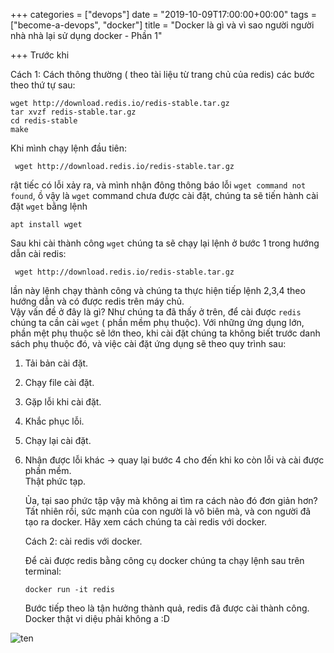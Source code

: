 +++
categories = ["devops"]
date = "2019-10-09T17:00:00+00:00"
tags = ["become-a-devops", "docker"]
title = "Docker là gì và vì sao người người nhà nhà lại sử dụng docker - Phần 1"

+++
Trước khi

Cách 1:  Cách thông thường ( theo tài liệu từ trang chủ của redis) các bước theo thứ tự sau:

    wget http://download.redis.io/redis-stable.tar.gz
    tar xvzf redis-stable.tar.gz
    cd redis-stable
    make 

Khi mình chạy lệnh đầu tiên:

     wget http://download.redis.io/redis-stable.tar.gz

rật tiếc có lỗi xảy ra, và mình nhận đông thông báo lỗi `wget command not found`, ồ vậy là `wget` command chưa được cài đặt, chúng ta sẽ tiến hành cài đặt `wget` bằng lệnh

    apt install wget

Sau khi cài thành công `wget` chúng ta sẽ chạy lại lệnh ở bước 1 trong hướng dẫn cài redis:

     wget http://download.redis.io/redis-stable.tar.gz

lần này lệnh chạy thành công và chúng ta thực hiện tiếp lệnh 2,3,4 theo hướng dẫn và có được redis trên máy chủ.  
Vậy vấn đề ở đây là gì? Như chúng ta đã thấy ở trên, để cài được `redis` chúng ta cần cài `wget` ( phần mềm phụ thuộc). Với những ứng dụng lớn, phần mệt phụ thuộc sẽ lớn theo, khi cài đặt chúng ta không biết trước danh sách phụ thuộc đó, và việc cài đặt ứng dụng sẽ theo quy trình sau:

1. Tải bản cài đặt.
2. Chạy file cài đặt.
3. Gặp lỗi khi cài đặt.
4. Khắc phục lỗi.
5. Chạy lại cài đặt.
6. Nhận được lỗi khác -> quay lại bước 4 cho đến khi ko còn lỗi và cài được phần mềm.  
   Thật phức tạp.

   Ủa, tại sao phức tập vậy mà không ai tìm ra cách nào đó đơn giản hơn? Tất nhiên rồi, sức mạnh của con người là vô biên mà, và con người đã tạo ra docker. Hãy xem cách chúng ta cài redis với docker.

   Cách 2: cài redis với docker.

   Để cài được redis bằng công cụ docker chúng ta chạy lệnh sau trên terminal:

       docker run -it redis 

   Bước tiếp theo là tận hưởng thành quả, redis đã được cài thành công. Docker thật vi diệu phải không a :D

![ten](https://www.draw.io/?lightbox=1&highlight=0000ff&edit=_blank&layers=1&nav=1&title=Untitled%20Diagram.drawio#RjZLBTsMwDIafJsdKTQNoXFcGSGgIqYchbqExTaakqbKUtjw9KXXaVdMkpBycz45j%2FzZhuemfHG%2Fk3grQJEtFT9gDyTJ6k2VkPKkYJrJhbAKVUwKDFlCoH0CYIm2VgNMq0FurvWrWsLR1DaVfMe6c7dZhX1avf214BRegKLm%2BpAclvMQubtOFP4OqZPyZpugxPAYjOEkubHeG2I6w3FnrJ8v0OehRvKjL9O7xincuzEHt%2F%2FPgPnn92Hya7eEleT%2B%2BHVVr9jzBLN9ct9gwFuuHqICzbS1gTJIStu2k8lA0vBy9XZh5YNIbHW40mJgOnIf%2Bap107j6sDVgD3g0hBB8whoLhxtB47xb9aRRVnml%2Fh4zjyKs59aJKMFCYeF0G8Oc7W2O2%2BwU%3D)